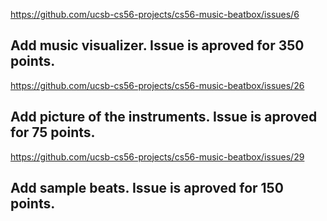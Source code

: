 https://github.com/ucsb-cs56-projects/cs56-music-beatbox/issues/6

Add music visualizer. Issue is aproved for 350 points.
----

https://github.com/ucsb-cs56-projects/cs56-music-beatbox/issues/26

Add picture of the instruments. Issue is aproved for 75 points.
----

https://github.com/ucsb-cs56-projects/cs56-music-beatbox/issues/29

Add sample beats. Issue is aproved for 150 points.
----
